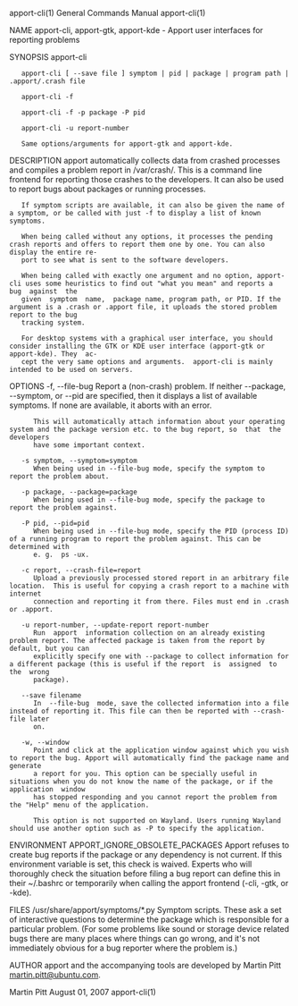 apport-cli(1)							    General Commands Manual							 apport-cli(1)

NAME
       apport-cli, apport-gtk, apport-kde - Apport user interfaces for reporting problems

SYNOPSIS
       apport-cli

       apport-cli [ --save file ] symptom | pid | package | program path | .apport/.crash file

       apport-cli -f

       apport-cli -f -p package -P pid

       apport-cli -u report-number

       Same options/arguments for apport-gtk and apport-kde.

DESCRIPTION
       apport  automatically  collects data from crashed processes and compiles a problem report in /var/crash/. This is a command line frontend for reporting
       those crashes to the developers. It can also be used to report bugs about packages or running processes.

       If symptom scripts are available, it can also be given the name of a symptom, or be called with just -f to display a list of known symptoms.

       When being called without any options, it processes the pending crash reports and offers to report them one by one. You can also display the entire re‐
       port to see what is sent to the software developers.

       When being called with exactly one argument and no option, apport-cli uses some heuristics to find out "what you mean" and reports a  bug  against  the
       given  symptom  name,  package name, program path, or PID. If the argument is a .crash or .apport file, it uploads the stored problem report to the bug
       tracking system.

       For desktop systems with a graphical user interface, you should consider installing the GTK or KDE user interface (apport-gtk or apport-kde). They  ac‐
       cept the very same options and arguments.  apport-cli is mainly intended to be used on servers.

OPTIONS
       -f, --file-bug
	      Report  a	 (non-crash)  problem. If neither --package, --symptom, or --pid are specified, then it displays a list of available symptoms. If none
	      are available, it aborts with an error.

	      This will automatically attach information about your operating system and the package version etc. to the bug report, so	 that  the  developers
	      have some important context.

       -s symptom, --symptom=symptom
	      When being used in --file-bug mode, specify the symptom to report the problem about.

       -p package, --package=package
	      When being used in --file-bug mode, specify the package to report the problem against.

       -P pid, --pid=pid
	      When being used in --file-bug mode, specify the PID (process ID) of a running program to report the problem against. This can be determined with
	      e. g.  ps -ux.

       -c report, --crash-file=report
	      Upload a previously processed stored report in an arbitrary file location.  This is useful for copying a crash report to a machine with internet
	      connection and reporting it from there. Files must end in .crash or .apport.

       -u report-number, --update-report report-number
	      Run  apport  information collection on an already existing problem report. The affected package is taken from the report by default, but you can
	      explicitly specify one with --package to collect information for a different package (this is useful if the report  is  assigned	to  the	 wrong
	      package).

       --save filename
	      In  --file-bug  mode, save the collected information into a file instead of reporting it. This file can then be reported with --crash-file later
	      on.

       -w, --window
	      Point and click at the application window against which you wish to report the bug. Apport will automatically find the package name and generate
	      a report for you. This option can be specially useful in situations when you do not know the name of the package, or if the  application	window
	      has stopped responding and you cannot report the problem from the "Help" menu of the application.

	      This option is not supported on Wayland. Users running Wayland should use another option such as -P to specify the application.

ENVIRONMENT
       APPORT_IGNORE_OBSOLETE_PACKAGES
	      Apport refuses to create bug reports if the package or any dependency is not current. If this environment variable is set, this check is waived.
	      Experts  who  will  thoroughly check the situation before filing a bug report can define this in their ~/.bashrc or temporarily when calling the
	      apport frontend (-cli, -gtk, or -kde).

FILES
       /usr/share/apport/symptoms/*.py
	      Symptom scripts. These ask a set of interactive questions to determine the package which is responsible for  a  particular  problem.  (For  some
	      problems	like  sound or storage device related bugs there are many places where things can go wrong, and it's not immediately obvious for a bug
	      reporter where the problem is.)

AUTHOR
       apport and the accompanying tools are developed by Martin Pitt <martin.pitt@ubuntu.com>.

Martin Pitt								August 01, 2007								 apport-cli(1)
